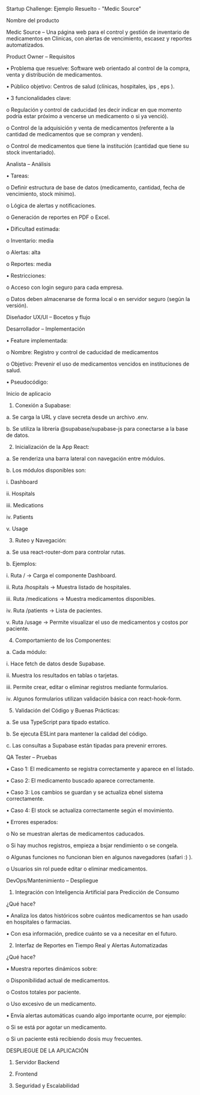 Startup Challenge: Ejemplo Resuelto - "Medic Source"

Nombre del producto

Medic Source – Una página web para el control y gestión de inventario de medicamentos en Clinicas, con alertas de vencimiento, escasez y reportes automatizados.

Product Owner – Requisitos

•	Problema que resuelve: Software web orientado al control de la compra, venta y distribución de medicamentos.

•	Público objetivo: Centros de salud (clínicas, hospitales, ips , eps ).

•	3 funcionalidades clave:

o	Regulación y control de caducidad (es decir indicar en que momento podría estar próximo a vencerse un medicamento o si ya venció).

o	Control de la adquisición y venta de medicamentos (referente a la cantidad de medicamentos que se compran y venden).

o	Control de medicamentos que tiene la institución (cantidad que tiene su stock inventariado).

Analista – Análisis

•	Tareas:

o	Definir estructura de base de datos (medicamento, cantidad, fecha de vencimiento, stock mínimo).

o	Lógica de alertas y notificaciones.

o	Generación de reportes en PDF o Excel.

•	Dificultad estimada:

o	Inventario: media

o	Alertas: alta

o	Reportes: media

•	Restricciones:

o	Acceso con login seguro para cada empresa.

o	Datos deben almacenarse de forma local o en servidor seguro (según la versión).

Diseñador UX/UI – Bocetos y flujo

 

Desarrollador – Implementación

•	Feature implementada: 

o	Nombre: Registro y control de caducidad de medicamentos

o	Objetivo: Prevenir el uso de medicamentos vencidos en instituciones de salud.

•	Pseudocódigo:

Inicio de aplicacio

1.	Conexión a Supabase:

a.	Se carga la URL y clave secreta desde un archivo .env.

b.	Se utiliza la librería @supabase/supabase-js para conectarse a la base de datos.

2.	Inicialización de la App React:

a.	Se renderiza una barra lateral con navegación entre módulos.

b.	Los módulos disponibles son: 

i.	Dashboard

ii.	Hospitals

iii.	Medications

iv.	Patients

v.	Usage

3.	Ruteo y Navegación:

a.	Se usa react-router-dom para controlar rutas.

b.	Ejemplos: 

i.	Ruta / → Carga el componente Dashboard.

ii.	Ruta /hospitals → Muestra listado de hospitales.

iii.	Ruta /medications → Muestra medicamentos disponibles.

iv.	Ruta /patients → Lista de pacientes.

v.	Ruta /usage → Permite visualizar el uso de medicamentos y costos por paciente.

4.	Comportamiento de los Componentes:

a.	Cada módulo: 

i.	Hace fetch de datos desde Supabase.

ii.	Muestra los resultados en tablas o tarjetas.

iii.	Permite crear, editar o eliminar registros mediante formularios.

iv.	Algunos formularios utilizan validación básica con react-hook-form.

5.	Validación del Código y Buenas Prácticas:

a.	Se usa TypeScript para tipado estatíco.

b.	Se ejecuta ESLint para mantener la calidad del código.

c.	Las consultas a Supabase están tipadas para prevenir errores.



QA Tester – Pruebas

•	Caso 1: El medicamento se registra correctamente y aparece en el listado.

•	Caso 2: El medicamento buscado aparece correctamente.

•	Caso 3: Los cambios se guardan y se actualiza ebnel sistema correctamente. 

•	Caso 4: El stock se actualiza correctamente según el movimiento.

•	Errores esperados:

o	No se muestran alertas de medicamentos caducados. 

o	Si hay muchos registros, empieza a bsjar rendimiento o se congela. 

o	Algunas funciones no funcionan bien en algunos navegadores (safari :) ).

o	Usuarios sin rol puede editar o eliminar medicamentos.



DevOps/Mantenimiento – Despliegue

1. Integración con Inteligencia Artificial para Predicción de Consumo

¿Qué hace?

•	Analiza los datos históricos sobre cuántos medicamentos se han usado en hospitales o farmacias.

•	Con esa información, predice cuánto se va a necesitar en el futuro.

2. Interfaz de Reportes en Tiempo Real y Alertas Automatizadas

¿Qué hace?

•	Muestra reportes dinámicos sobre: 

o	Disponibilidad actual de medicamentos.

o	Costos totales por paciente.

o	Uso excesivo de un medicamento.

•	Envía alertas automáticas cuando algo importante ocurre, por ejemplo: 

o	Si se está por agotar un medicamento.

o	Si un paciente está recibiendo dosis muy frecuentes.



DESPLIEGUE DE LA APLICACIÓN

1. Servidor Backend 

2. Frontend

3. Seguridad y Escalabilidad

